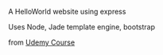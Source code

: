 A HelloWorld website using express

Uses Node, Jade template engine, bootstrap

from [Udemy Course](https://www.udemy.com/course/learn-nodejs-by-building-10-projects/)